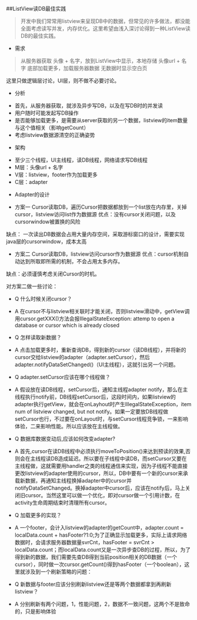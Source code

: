 ##ListView读DB最佳实践
> 开发中我们常常用listview来呈现DB中的数据，但常见的许多做法，都没能全面考虑读写并发，内存优化。这里希望由浅入深讨论得到一种ListView读DB的最佳实践。

* 需求

> 从服务器获取 头像 + 名字，放到ListView中显示，本地存储 头像url + 名字
> 底部加载更多，加载服务器数据
> 无数据时显示空白页

这里只做逻辑层讨论，UI层，则不做不必要讨论。

* 分析
 - 首先，从服务器获取，就涉及异步写DB，以及在写DB时的并发读
 - 用户随时可能发起写DB操作
 - 是否能够加载更多，是需要从server获取的另一个数据，listview的item数量与这个值相关（影响getCount）
 - 考虑listview数据源清空的正确姿势

* 架构
 - 至少三个线程，UI主线程，读DB线程，网络请求写DB线程
 - M层：头像url + 名字
 - V层：listview，footer作为加载更多
 - C层：adapter
 
* Adapter的设计
 - 方案一 Cursor读取DB，遍历Cursor把数据都放到一个list放在内存里，关掉cursor，listview访问list作为数据源
 优点：没有cursor关闭问题，以及cursorwindow被置换的风险

 缺点： 一次读出DB数据会占用大量内存空间，采取游标窗口的设计，需要实现java层的cursorwindow，成本太高
 
 - 方案二 Cursor读取DB，listview访问cursor作为数据源
 优点：cursor机制自动达到所取即所需的机制，不会占用太多内存。

 缺点：必须谨慎考虑关闭Cursor的时机。
 

对方案二做一些讨论：

* Q 什么时候关闭cursor？

* A 在cursor不与listview相关联时才能关闭，否则listview滑动中，getView调用cursor.getXXX()方法会报IllegalStateException: attemp to open a database or cursor which is already closed

* Q 怎样读取新数据？

* A 点击加载更多时，重新查询DB，得到新的cursor（读DB线程），并将新的cursor交给listview的adapter（adapter.setCursor），然后adapter.notifyDataSetChanged()（UI主线程），这就引出另一个问题。

* Q adapter.setCursor应该在哪个线程做？

* A 假设放在读DB线程，setCursor后，通知主线程adapter notify，那么在主线程执行notify前，DB线程setCursor后，这段时间内，如果listview的adapter执行getView，就会在onLayhout时产生IllegalStateException，item num of listview changed, but not notify。如果一定要放DB线程做setCursor也行，不过要在onLayout时，与setCursor线程竞争锁，一来影响体验，二来影响性能。所以应该放在主线程做。
  
* Q 数据库数据变动后,应该如何改变adapter?

* A 首先,cursor在读DB线程中必须执行moveToPosition()来达到预读的效果,否则会在主线程读DB造成延迟。所以要在子线程中读DB，而setCursor又要在主线程做，这就需要用handler之类的线程通信来实现，因为子线程不能直接更改listview的adapter使用的cursor，所以，DB中要有一个新的cursor来承载新数据，再通知主线程换掉adapter中的cursor并notifyDataSetChanged。换掉adapter中cursor后，应该在notify后，马上关闭旧cursor。当然这里可以做一个优化，即对cursor做一个引用计数，在activity生命周期结束时清理所有cursor。

* Q 加载更多的实现？

* A 一个footer，会计入listview的adapter的getCount中，adapter.count = localData.count + hasFooter?1:0;为了正确显示加载更多，实际上请求网络数据时，会请求服务器数据量svrCnt，hasFooter = svrCnt > localData.count；而localData.count又是一次异步查DB的过程，所以，为了得到新的数据，我们需要先查DB得到当前position相关的DB数据（一个cursor），同时做一次cursor.getCount()得到hasFooter（一个boolean），这里就涉及到一个刷新策略的问题：

* Q 新数据与footer应该分别刷新listview还是等两个数据都拿到再刷新listview？

* A 分别刷新有两个问题，1，性能问题，2，数据不一致问题，这两个不是致命的，只是影响体验

 


